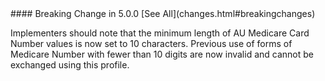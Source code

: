 <div class="stu-note" markdown="1">
#### Breaking Change in 5.0.0 [See All](changes.html#breakingchanges)

Implementers should note that the minimum length of AU Medicare Card Number values is now set to 10 characters. Previous use of forms of Medicare Number with fewer than 10 digits are now invalid and cannot be exchanged using this profile.
</div>